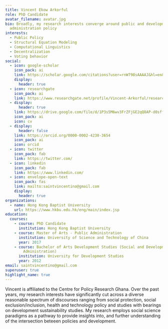 ```yaml
---
title: Vincent Ekow Arkorful
role: PhD Candidate
avatar_filename: avatar.jpg
bio: Broadly, my research interests converge around public and development
  administration policy
interests:
  - Public Policy
  - Structural Equation Modeling
  - Computational Linguistics
  - Decentralization
  - Voting behavior
social:
  - icon: google-scholar
    icon_pack: ai
    link: https://scholar.google.com/citations?user=rnW798sAAAAJ&hl=en&oi=ao
    display:
      header: true
  - icon: researchgate
    icon_pack: ai
    link: https://www.researchgate.net/profile/Vincent-Arkorful/research
  - display:
      header: true
    link: https://drive.google.com/file/d/1P3s5M6wv3FrZFjGE2qQ8AP-d0sffH5o6/view?usp=sharing
    icon_pack: ai
    icon: cv
  - display:
      header: false
    link: https://orcid.org/0000-0002-4230-3654
    icon_pack: ai
    icon: orcid
  - icon: twitter
    icon_pack: fab
    link: https://twitter.com/
  - icon: linkedin
    icon_pack: fab
    link: https://www.linkedin.com/
  - icon: envelope-open-text
    icon_pack: fas
    link: mailto:saintvincentino@gmail.com
    display:
      header: true
organizations:
  - name: Hong Kong Baptist University
    url: https://www.hkbu.edu.hk/eng/main/index.jsp
education:
  courses:
    - course: PhD Candidate
      institution: Hong Kong Baptist University
    - course: Master of Arts - Public Administration
      institution: University of Science and Technology of China
      year: 2017
    - course: Bachelor of Arts Development Studies (Social and Development
        Administration)
      institution: University for Development Studies
      year: 2012
email: saintvincentino@gmail.com
superuser: true
highlight_name: true
---
```

Vincent is affiliated to the Centre for Policy Research Ghana. Over the past years, my research interests have significantly cut across a diverse reasonable spectrum of discourses ranging from social protection, social exclusion/inclusion, health and technology policy and studies with bearings on development sustainability studies. My research employs social science paradigms as a pathway to provide insights into, and further understanding of the intersection beteeen policies and development.